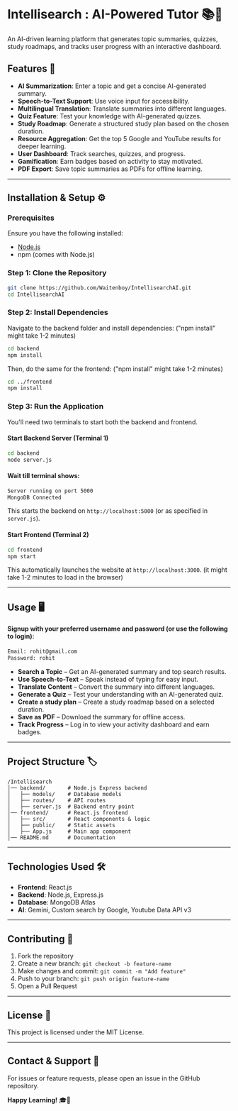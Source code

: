 # Intellisearch : AI-Powered Tutor 📚🤖

An AI-driven learning platform that generates topic summaries, quizzes, study roadmaps, and tracks user progress with an interactive dashboard.

## Features 🚀

- **AI Summarization**: Enter a topic and get a concise AI-generated summary.
- **Speech-to-Text Support**: Use voice input for accessibility.
- **Multilingual Translation**: Translate summaries into different languages.
- **Quiz Feature**: Test your knowledge with AI-generated quizzes.
- **Study Roadmap**: Generate a structured study plan based on the chosen duration.
- **Resource Aggregation**: Get the top 5 Google and YouTube results for deeper learning.
- **User Dashboard**: Track searches, quizzes, and progress.
- **Gamification**: Earn badges based on activity to stay motivated.
- **PDF Export**: Save topic summaries as PDFs for offline learning.

---

## Installation & Setup ⚙️

### Prerequisites

Ensure you have the following installed:
- [Node.js](https://nodejs.org/)
- npm (comes with Node.js)

### Step 1: Clone the Repository

```bash
git clone https://github.com/Waitenboy/IntellisearchAI.git
cd IntellisearchAI
```

### Step 2: Install Dependencies

Navigate to the backend folder and install dependencies: ("npm install" might take 1-2 minutes)

```bash
cd backend
npm install
```

Then, do the same for the frontend: ("npm install" might take 1-2 minutes)

```bash
cd ../frontend
npm install
```

### Step 3: Run the Application

You'll need two terminals to start both the backend and frontend.

#### Start Backend Server (Terminal 1)

```bash
cd backend
node server.js
```
#### Wait till terminal shows: 

```bash
Server running on port 5000
MongoDB Connected
```

This starts the backend on `http://localhost:5000` (or as specified in `server.js`).

#### Start Frontend (Terminal 2)

```bash
cd frontend
npm start
```

This automatically launches the website at `http://localhost:3000`. 
(it might take 1-2 minutes to load in the browser)

---

## Usage 🖥️

#### Signup with your preferred username and password (or use the following to login):

```bash
Email: rohit@gmail.com
Password: rohit
```

- **Search a Topic** – Get an AI-generated summary and top search results.
- **Use Speech-to-Text** – Speak instead of typing for easy input.
- **Translate Content** – Convert the summary into different languages.
- **Generate a Quiz** – Test your understanding with an AI-generated quiz.
- **Create a study plan** – Create a study roadmap based on a selected duration.
- **Save as PDF** – Download the summary for offline access.
- **Track Progress** – Log in to view your activity dashboard and earn badges.

---

## Project Structure 🏷️

```
/Intellisearch
│── backend/       # Node.js Express backend
│   ├── models/    # Database models
│   ├── routes/    # API routes
│   ├── server.js  # Backend entry point
│── frontend/      # React.js frontend
│   ├── src/       # React components & logic
│   ├── public/    # Static assets
│   ├── App.js     # Main app component
│── README.md      # Documentation
```

---

## Technologies Used 🛠️

- **Frontend**: React.js
- **Backend**: Node.js, Express.js
- **Database**: MongoDB Atlas
- **AI**: Gemini, Custom search by Google, Youtube Data API v3

---

## Contributing 🤝

1. Fork the repository
2. Create a new branch: `git checkout -b feature-name`
3. Make changes and commit: `git commit -m "Add feature"`
4. Push to your branch: `git push origin feature-name`
5. Open a Pull Request

---

## License 📝

This project is licensed under the MIT License.

---

## Contact & Support 📩

For issues or feature requests, please open an issue in the GitHub repository.

**Happy Learning!** 🎓🚀
